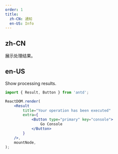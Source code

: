 ```yaml
---
order: 1
title:
  zh-CN: 通知
  en-US: Info
---
```


## zh-CN

展示处理结果。

## en-US

Show processing results.

```jsx
import { Result, Button } from 'antd';

ReactDOM.render(
	<Result
		title="Your operation has been executed"
		extra={
			<Button type="primary" key="console">
				Go Console
			</Button>
		}
	/>,
	mountNode,
);
```
